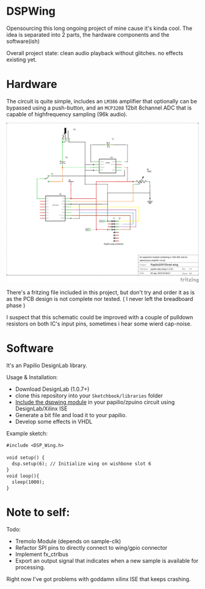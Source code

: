 DSPWing
========

Opensourcing this long ongoing project of mine cause it's kinda cool.
The idea is separated into 2 parts, the hardware components and the software(ish)

  Overall project state:
  clean audio playback without glitches. no effects existing yet.


# Hardware

The circuit is quite simple, includes an `LM386` amplifier that optionally can be bypassed using a push-button, and an `MCP3208` 12bit 8channel ADC that is capable of highfrequency sampling (96k audio).

![Wing schematic](https://raw.githubusercontent.com/telamon/papilio-dspwing/master/papilio-dsp-wing-v1.2_schem.png)

There's a fritzing file included in this project, but don't try and order it as is
as the PCB design is not complete nor tested.
( I never left the breadboard phase )

I suspect that this schematic could be improved with a couple of pulldown resistors on both IC's input pins, sometimes i hear some wierd cap-noise.

# Software

It's an Papilio DesignLab library.

Usage & Installation:

* Download DesignLab (1.0.7+)
* clone this repository into your `Sketchbook/libraries` folder
* [Include the dspwing module](https://github.com/telamon/papilio-dspwing/raw/master/papilio_schematic-minimum_dspwing_setup.pdf) in your papilio/zpuino circuit using DesignLab/Xilinx ISE
* Generate a bit file and load it to your papilio. 
* Develop some effects in VHDL


Example sketch:


    #include <DSP_Wing.h>

    void setup() {
      dsp.setup(6); // Initialize wing on wishbone slot 6
    }
    void loop(){
      sleep(1000);
    }


# Note to self:

Todo:
* Tremolo Module (depends on sample-clk)
* Refactor SPI pins to directly connect to wing/gpio connector
* Implement fx_ctrlbus
* Export an output signal that indicates when a new sample is available for processing.

Right now I've got problems with goddamn xilinx ISE that keeps crashing.


